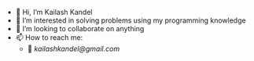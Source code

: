 - 👋 Hi, I’m Kailash Kandel
- 👀 I’m interested in solving problems using my programming knowledge
- 💞️ I’m looking to collaborate on anything
- 📫 How to reach me:
  - 📧 _kailashkandel@gmail.com_

<!---
Lednak007/Lednak007 is a ✨ special ✨ repository because its `README.md` (this file) appears on your GitHub profile.
You can click the Preview link to take a look at your changes.
--->
